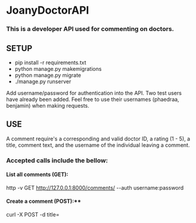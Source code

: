 # JoanyDoctorAPI

### This is a developer API used for commenting on doctors.

## SETUP

* pip install -r requirements.txt
* python manage.py makemigrations
* python manage.py migrate
* ./manage.py runserver


Add username/password for authentication into the API. Two test users have already been added. Feel free to use their usernames (phaedraa, benjamin) when making requests.

## USE

A comment require's a corresponding and valid doctor ID,
a rating (1 - 5), a title, comment text, and the username of
the individual leaving a comment.

### Accepted calls include the bellow:

#### List all comments (GET):
http -v GET http://127.0.0.1:8000/comments/ --auth username:password

#### Create a comment (POST):**
curl -X POST -d title=<title> -d username=<username> -d text=<text> -d  rating=<rating> -d doctor_id=<doctor_id> -H 'Accept:application/json; indent=4' -u username:password http://127.0.0.1:8000/comments/

** Comment creation will return a list of doctors nearby to the user, ranked by rating/number of ratings

#### Mark comment inactive:
curl -X DELETE -H 'Accept:application/json; indent=4' -u username:password http://127.0.0.1:8000/comments/<COMMENT_ID>

#### Get specific comment:
curl -X GET -H 'Accept:application/json; indent=4' -u username:password http://127.0.0.1:8000/comments/<COMMENT_ID>

#### Update specific comment:
curl -X PUT -d title=<title> -d text=<text> -d  rating=<rating> -H 'Accept:application/json; indent=4' -u username:password http://127.0.0.1:8000/comments/<COMMENT_ID>



### QUESTIONS
* **How would you handle profanity filtering?**
I'd use a Natural Language Processing library such as Python's NLTK. As an MVP, you could just filter out set words and replace them with less `harsh` alternatives.
* **How would you handle security and authentication?**
**Require user credentials when making the API request; require authenticiation (username and password).**
* **How would you handle functionality where all comments went through an admin approval phase before going live?**
Add a pending state to all comments upon their creation so that comments with pending are not displayed or used to calculate the doctor ratings. Pending comments would be unpended only upon admin approval, after which their data would be incorporated into corresponding Doctor ratings.
